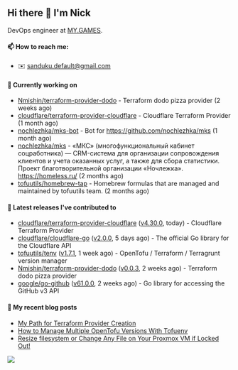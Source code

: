 ## Hi there 👋 I'm Nick

DevOps engineer at [MY.GAMES](https://my.games/).

#### 📫 How to reach me:

- ✉️ sanduku.default@gmail.com

#### 👷 Currently working on


- [Nmishin/terraform-provider-dodo](https://github.com/Nmishin/terraform-provider-dodo) - Terraform dodo pizza provider (2 weeks ago)
- [cloudflare/terraform-provider-cloudflare](https://github.com/cloudflare/terraform-provider-cloudflare) - Cloudflare Terraform Provider (1 month ago)
- [nochlezhka/mks-bot](https://github.com/nochlezhka/mks-bot) - Bot for https://github.com/nochlezhka/mks (1 month ago)
- [nochlezhka/mks](https://github.com/nochlezhka/mks) - «МКС» (многофункциональный кабинет соцработника) — CRM-система для организации сопровождения клиентов и учета оказанных услуг, а также для сбора статистики. Проект благотворительной организации «Ночлежка». https://homeless.ru/ (2 months ago)
- [tofuutils/homebrew-tap](https://github.com/tofuutils/homebrew-tap) - Homebrew formulas that are managed and maintained by tofuutils team. (2 months ago)

#### 🔭 Latest releases I've contributed to

- [cloudflare/terraform-provider-cloudflare](https://github.com/cloudflare/terraform-provider-cloudflare) ([v4.30.0](https://github.com/cloudflare/terraform-provider-cloudflare/releases/tag/v4.30.0), today) - Cloudflare Terraform Provider
- [cloudflare/cloudflare-go](https://github.com/cloudflare/cloudflare-go) ([v2.0.0](https://github.com/cloudflare/cloudflare-go/releases/tag/v2.0.0), 5 days ago) - The official Go library for the Cloudflare API
- [tofuutils/tenv](https://github.com/tofuutils/tenv) ([v1.7.1](https://github.com/tofuutils/tenv/releases/tag/v1.7.1), 1 week ago) - OpenTofu / Terraform / Terragrunt version manager
- [Nmishin/terraform-provider-dodo](https://github.com/Nmishin/terraform-provider-dodo) ([v0.0.3](https://github.com/Nmishin/terraform-provider-dodo/releases/tag/v0.0.3), 2 weeks ago) - Terraform dodo pizza provider
- [google/go-github](https://github.com/google/go-github) ([v61.0.0](https://github.com/google/go-github/releases/tag/v61.0.0), 2 weeks ago) - Go library for accessing the GitHub v3 API

#### 📜 My recent blog posts
- [My Path for Terraform Provider Creation](https://hackernoon.com/my-path-for-terraform-provider-creation)
- [How to Manage Multiple OpenTofu Versions With Tofuenv](https://hackernoon.com/how-to-manage-multiple-opentofu-versions-with-tofuenv)
- [Resize filesystem or Change Any File on Your Proxmox VM if Locked Out!](https://hackernoon.com/resize-filesystem-or-change-any-file-on-your-proxmox-vm-if-locked-out)

![](https://komarev.com/ghpvc/?username=Nmishin&color=green)
